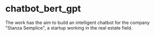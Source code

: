 # chatbot_bert_gpt

The work has the aim to build an intelligent chatbot for the company "Stanza Semplice", a startup working in the real estate field.

